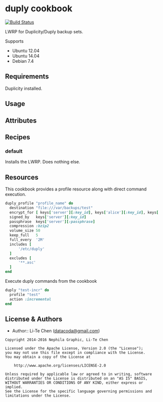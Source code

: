 duply cookbook
==============
[![Build Status](https://travis-ci.org/datacoda/chef-duply.svg?branch=master)](https://travis-ci.org/datacoda/chef-duply)

LWRP for Duplicity/Duply backup sets.

Supports

* Ubuntu 12.04
* Ubuntu 14.04
* Debian 7.4


Requirements
------------

Duplicity installed.


Usage
-----

Attributes
----------

Recipes
-------

### default
Installs the LWRP.  Does nothing else.


Resources
---------
This cookbook provides a profile resource along with direct command execution.

```ruby
duply_profile "profile_name" do
  destination "file:///var/backups/test"
  encrypt_for [ keys['server'][:key_id], keys['alice'][:key_id], keys['bob'][:key_id] ]
  signed_by   keys['server'][:key_id]
  passphrase  keys['server'][:passphrase]
  compression :bzip2
  volume_size 50
  keep_full   5
  full_every  '2M'
  includes [
      '/etc/duply'
  ]
  excludes [
      '**.asc'
  ]
end
```

Execute duply commands from the cookbook

```ruby
duply "test-incr" do
  profile "test"
  action :incremental
end
```



License & Authors
-----------------
- Author:: Li-Te Chen (<datacoda@gmail.com>)

```text
Copyright 2014-2016 Nephila Graphic, Li-Te Chen

Licensed under the Apache License, Version 2.0 (the "License");
you may not use this file except in compliance with the License.
You may obtain a copy of the License at

    http://www.apache.org/licenses/LICENSE-2.0

Unless required by applicable law or agreed to in writing, software
distributed under the License is distributed on an "AS IS" BASIS,
WITHOUT WARRANTIES OR CONDITIONS OF ANY KIND, either express or implied.
See the License for the specific language governing permissions and
limitations under the License.
```
